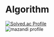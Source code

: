 # Algorithm
[![Solved.ac Profile](http://mazassumnida.wtf/api/v2/generate_badge?boj=ljh0903)](https://solved.ac/ljh0903/)  
![mazandi profile](http://mazandi.herokuapp.com/api?handle=ljh0903&theme=warm)